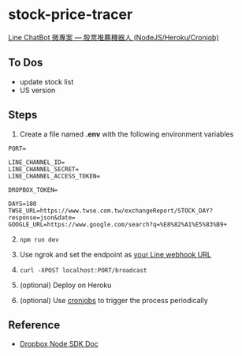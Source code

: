 # stock-price-tracer

[Line ChatBot 微專案 — 股票推薦機器人 (NodeJS/Heroku/Cronjob)](https://sytw1989.medium.com/line-chatbot-%E5%BE%AE%E5%B0%88%E6%A1%88-%E8%82%A1%E7%A5%A8%E6%8E%A8%E8%96%A6%E6%A9%9F%E5%99%A8%E4%BA%BA-nodejs-heroku-cronjob-f21ac98ea58a)

## To Dos

* update stock list
* US version

## Steps

1. Create a file named **.env** with the following environment variables

```
PORT=

LINE_CHANNEL_ID=
LINE_CHANNEL_SECRET=
LINE_CHANNEL_ACCESS_TOKEN=

DROPBOX_TOKEN=

DAYS=180
TWSE_URL=https://www.twse.com.tw/exchangeReport/STOCK_DAY?response=json&date=
GOOGLE_URL=https://www.google.com/search?q=%E8%82%A1%E5%83%B9+
```

2. `npm run dev`

3. Use ngrok and set the endpoint as [your Line webhook URL](https://developers.line.biz/console/)

4. `curl -XPOST localhost:PORT/broadcast`

5. (optional) Deploy on Heroku

6. (optional) Use [cronjobs](https://cron-job.org/) to trigger the process periodically

## Reference

* [Dropbox Node SDK Doc](https://dropbox.github.io/dropbox-sdk-js/index.html)
